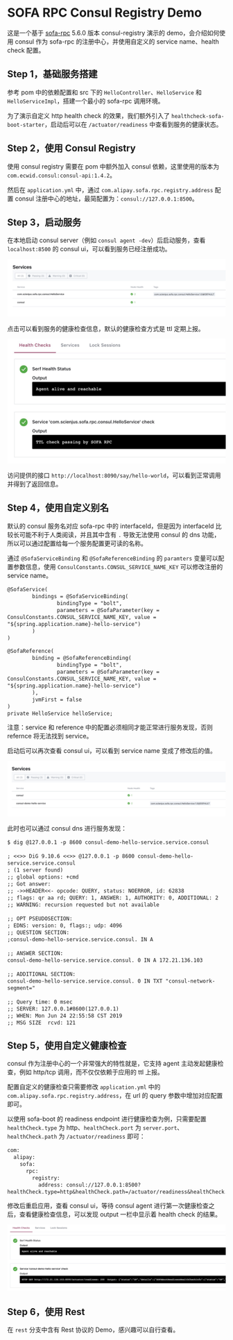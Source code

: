 # SOFA RPC Consul Registry Demo

这是一个基于 [sofa-rpc](https://github.com/sofastack/sofa-rpc) 5.6.0 版本 consul-registry 演示的 demo，会介绍如何使用 consul 作为 sofa-rpc 的注册中心，并使用自定义的 service name、health check 配置。

## Step 1，基础服务搭建

参考 pom 中的依赖配置和 src 下的 `HelloController`、`HelloService` 和 `HelloServiceImpl`，搭建一个最小的 sofa-rpc 调用环境。

为了演示自定义 http health check 的效果，我们额外引入了 `healthcheck-sofa-boot-starter`，启动后可以在 `/actuator/readiness` 中查看到服务的健康状态。

## Step 2，使用 Consul Registry

使用 consul registry 需要在 pom 中额外加入 consul 依赖，这里使用的版本为 `com.ecwid.consul:consul-api:1.4.2`。

然后在 `application.yml` 中，通过 `com.alipay.sofa.rpc.registry.address` 配置 consul 注册中心的地址，最简配置为：`consul://127.0.0.1:8500`。

## Step 3，启动服务

在本地启动 consul server（例如 `consul agent -dev`）后启动服务，查看 `localhost:8500` 的 consul ui，可以看到服务已经注册成功。

![consul services](images/consul-services.jpg)

点击可以看到服务的健康检查信息，默认的健康检查方式是 ttl 定期上报。

![consul service health](images/consul-service-health.jpg)

访问提供的接口 `http://localhost:8090/say/hello-world`，可以看到正常调用并得到了返回信息。

## Step 4，使用自定义别名

默认的 consul 服务名对应 sofa-rpc 中的 interfaceId，但是因为 interfaceId 比较长可能不利于人类阅读，并且其中含有 `.` 导致无法使用 consul 的 dns 功能，所以可以通过配置给每一个服务配置更可读的名称。

通过 `@SofaServiceBinding` 和 `@SofaReferenceBinding` 的 `paramters` 变量可以配置参数信息，使用 `ConsulConstants.CONSUL_SERVICE_NAME_KEY` 可以修改注册的 service name。

```
@SofaService(
        bindings = @SofaServiceBinding(
                bindingType = "bolt",
                parameters = @SofaParameter(key = ConsulConstants.CONSUL_SERVICE_NAME_KEY, value = "${spring.application.name}-hello-service")
        )
)
```

```
@SofaReference(
        binding = @SofaReferenceBinding(
                bindingType = "bolt",
                parameters = @SofaParameter(key = ConsulConstants.CONSUL_SERVICE_NAME_KEY, value = "${spring.application.name}-hello-service")
        ),
        jvmFirst = false
)
private HelloService helloService;
```

注意：service 和 reference 中的配置必须相同才能正常进行服务发现，否则 refernce 将无法找到 service。

启动后可以再次查看 consul ui，可以看到 service name 变成了修改后的值。

![consul service alias](images/consul-service-alias.jpg)

此时也可以通过 consul dns 进行服务发现：

```
$ dig @127.0.0.1 -p 8600 consul-demo-hello-service.service.consul

; <<>> DiG 9.10.6 <<>> @127.0.0.1 -p 8600 consul-demo-hello-service.service.consul
; (1 server found)
;; global options: +cmd
;; Got answer:
;; ->>HEADER<<- opcode: QUERY, status: NOERROR, id: 62838
;; flags: qr aa rd; QUERY: 1, ANSWER: 1, AUTHORITY: 0, ADDITIONAL: 2
;; WARNING: recursion requested but not available

;; OPT PSEUDOSECTION:
; EDNS: version: 0, flags:; udp: 4096
;; QUESTION SECTION:
;consul-demo-hello-service.service.consul. IN A

;; ANSWER SECTION:
consul-demo-hello-service.service.consul. 0 IN A 172.21.136.103

;; ADDITIONAL SECTION:
consul-demo-hello-service.service.consul. 0 IN TXT "consul-network-segment="

;; Query time: 0 msec
;; SERVER: 127.0.0.1#8600(127.0.0.1)
;; WHEN: Mon Jun 24 22:55:58 CST 2019
;; MSG SIZE  rcvd: 121
```

## Step 5，使用自定义健康检查

consul 作为注册中心的一个非常强大的特性就是，它支持 agent 主动发起健康检查，例如 http/tcp 调用，而不仅仅依赖于应用的 ttl 上报。

配置自定义的健康检查只需要修改 `application.yml` 中的 `com.alipay.sofa.rpc.registry.address`，在 url 的 query 参数中增加对应配置即可。

以使用 sofa-boot 的 readiness endpoint 进行健康检查为例，只需要配置 `healthCheck.type` 为 http、`healthCheck.port` 为 `server.port`、`healthCheck.path` 为 `/actuator/readiness` 即可：

```
com:
  alipay:
    sofa:
      rpc:
        registry:
          address: consul://127.0.0.1:8500?healthCheck.type=http&healthCheck.path=/actuator/readiness&healthCheck.port=${server.port}
```

修改后重启应用，查看 consul ui，等待 consul agent 进行第一次健康检查之后，查看健康检查信息，可以发现 output 一栏中显示着 health check 的结果。

![consul service alias](images/consul-service-http-health-check.jpg)

## Step 6，使用 Rest

在 `rest` 分支中含有 Rest 协议的 Demo，感兴趣可以自行查看。